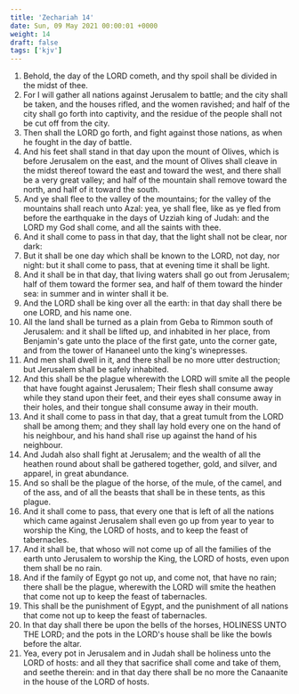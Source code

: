 ```yaml
---
title: 'Zechariah 14'
date: Sun, 09 May 2021 00:00:01 +0000
weight: 14
draft: false
tags: ['kjv'] 
---
```


1. Behold, the day of the LORD cometh, and thy spoil shall be divided in the midst of thee.
2. For I will gather all nations against Jerusalem to battle; and the city shall be taken, and the houses rifled, and the women ravished; and half of the city shall go forth into captivity, and the residue of the people shall not be cut off from the city.
3. Then shall the LORD go forth, and fight against those nations, as when he fought in the day of battle.
4. And his feet shall stand in that day upon the mount of Olives, which is before Jerusalem on the east, and the mount of Olives shall cleave in the midst thereof toward the east and toward the west, and there shall be a very great valley; and half of the mountain shall remove toward the north, and half of it toward the south.
5. And ye shall flee to the valley of the mountains; for the valley of the mountains shall reach unto Azal: yea, ye shall flee, like as ye fled from before the earthquake in the days of Uzziah king of Judah: and the LORD my God shall come, and all the saints with thee.
6. And it shall come to pass in that day, that the light shall not be clear, nor dark:
7. But it shall be one day which shall be known to the LORD, not day, nor night: but it shall come to pass, that at evening time it shall be light.
8. And it shall be in that day, that living waters shall go out from Jerusalem; half of them toward the former sea, and half of them toward the hinder sea: in summer and in winter shall it be.
9. And the LORD shall be king over all the earth: in that day shall there be one LORD, and his name one.
10. All the land shall be turned as a plain from Geba to Rimmon south of Jerusalem: and it shall be lifted up, and inhabited in her place, from Benjamin's gate unto the place of the first gate, unto the corner gate, and from the tower of Hananeel unto the king's winepresses.
11. And men shall dwell in it, and there shall be no more utter destruction; but Jerusalem shall be safely inhabited.
12. And this shall be the plague wherewith the LORD will smite all the people that have fought against Jerusalem; Their flesh shall consume away while they stand upon their feet, and their eyes shall consume away in their holes, and their tongue shall consume away in their mouth.
13. And it shall come to pass in that day, that a great tumult from the LORD shall be among them; and they shall lay hold every one on the hand of his neighbour, and his hand shall rise up against the hand of his neighbour.
14. And Judah also shall fight at Jerusalem; and the wealth of all the heathen round about shall be gathered together, gold, and silver, and apparel, in great abundance.
15. And so shall be the plague of the horse, of the mule, of the camel, and of the ass, and of all the beasts that shall be in these tents, as this plague.
16. And it shall come to pass, that every one that is left of all the nations which came against Jerusalem shall even go up from year to year to worship the King, the LORD of hosts, and to keep the feast of tabernacles.
17. And it shall be, that whoso will not come up of all the families of the earth unto Jerusalem to worship the King, the LORD of hosts, even upon them shall be no rain.
18. And if the family of Egypt go not up, and come not, that have no rain; there shall be the plague, wherewith the LORD will smite the heathen that come not up to keep the feast of tabernacles.
19. This shall be the punishment of Egypt, and the punishment of all nations that come not up to keep the feast of tabernacles.
20. In that day shall there be upon the bells of the horses, HOLINESS UNTO THE LORD; and the pots in the LORD's house shall be like the bowls before the altar.
21. Yea, every pot in Jerusalem and in Judah shall be holiness unto the LORD of hosts: and all they that sacrifice shall come and take of them, and seethe therein: and in that day there shall be no more the Canaanite in the house of the LORD of hosts.

